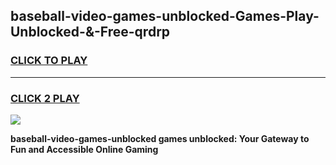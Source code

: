 
## baseball-video-games-unblocked-Games-Play-Unblocked-&-Free-qrdrp
<h3>
<a href="https://premium76.site?title=baseball-video-games-unblocked&ref=24A">CLICK TO PLAY</a></h3>
<hr>

<h3>
<a href="https://premium76.site?title=baseball-video-games-unblocked&ref=24A">CLICK 2 PLAY</a>
  
</h3>

<a href="https://premium76.site?title=baseball-video-games-unblocked&ref=24A"><img src="https://clearcache.store/games.png"></a>


**baseball-video-games-unblocked games unblocked: Your Gateway to Fun and Accessible Online Gaming**
